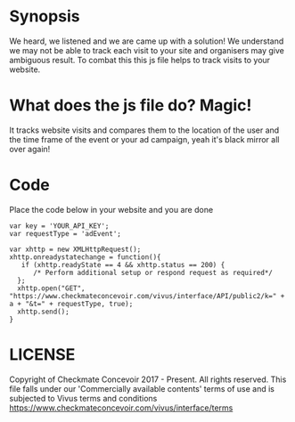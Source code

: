 # Synopsis 
We heard, we listened and we are came up with a solution! We understand we 
may not be able to track each visit to your site and organisers may give ambiguous 
result. To combat this this js file helps to track visits to your website.

# What does the js file do? Magic! 
It tracks website visits and compares them to the location of the user
and the time frame of the event or your ad campaign, yeah it's black mirror all over again!

# Code
Place the code below in your website and you are done
```
var key = 'YOUR_API_KEY';
var requestType = 'adEvent';

var xhttp = new XMLHttpRequest(); 
xhttp.onreadystatechange = function(){
   if (xhttp.readyState == 4 && xhttp.status == 200) {
      /* Perform additional setup or respond request as required*/
  };
  xhttp.open("GET", "https://www.checkmateconcevoir.com/vivus/interface/API/public2/k=" + a + "&t=" + requestType, true);
  xhttp.send();
}
```
# LICENSE
Copyright of Checkmate Concevoir 2017 - Present. All rights reserved.
This file falls under our 'Commercially available contents'
terms of use and is subjected to Vivus terms and conditions
https://www.checkmateconcevoir.com/vivus/interface/terms

